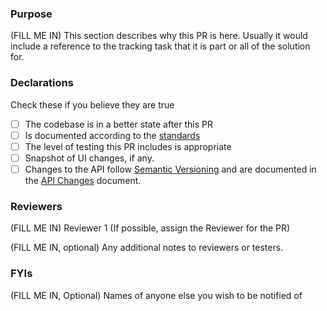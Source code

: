 ### Purpose

(FILL ME IN) This section describes why this PR is here. Usually it would include a reference 
to the tracking task that it is part or all of the solution for.

### Declarations

Check these if you believe they are true

- [ ] The codebase is in a better state after this PR
- [ ] Is documented according to the [standards](https://github.com/DynamoDS/Dynamo/wiki/Coding-Standards)
- [ ] The level of testing this PR includes is appropriate
- [ ] Snapshot of UI changes, if any.
- [ ] Changes to the API follow [Semantic Versioning](https://github.com/DynamoDS/Dynamo/wiki/Dynamo-Versions) and are documented in the [API Changes](https://github.com/DynamoDS/Dynamo/wiki/API-Changes) document.

### Reviewers

(FILL ME IN) Reviewer 1  (If possible, assign the Reviewer for the PR)

(FILL ME IN, optional) Any additional notes to reviewers or testers.

### FYIs

(FILL ME IN, Optional) Names of anyone else you wish to be notified of
